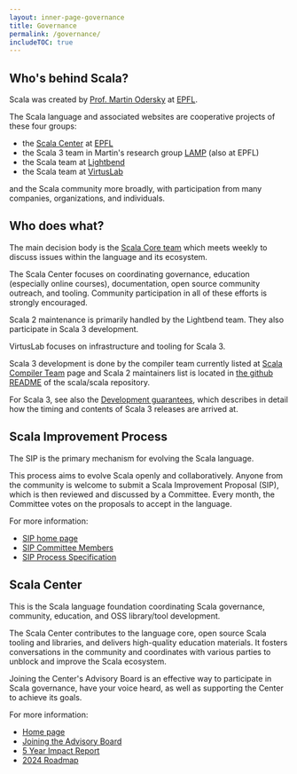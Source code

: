 ```yaml
---
layout: inner-page-governance
title: Governance
permalink: /governance/
includeTOC: true
---
```


## Who's behind Scala?

Scala was created by [Prof. Martin Odersky](https://lampwww.epfl.ch/~odersky/)
at [EPFL](https://epfl.ch).

The Scala language and associated websites are cooperative projects of these
four groups:

* the [Scala Center](https://scala.epfl.ch) at [EPFL](https://epfl.ch)
* the Scala 3 team in Martin's research group [LAMP](https://lamp.epfl.ch) (also at EPFL)
* the Scala team at [Lightbend](https://www.lightbend.com)
* the Scala team at [VirtusLab](https://virtuslab.com)

and the Scala community more broadly, with participation from many
companies, organizations, and individuals.

## Who does what?

The main decision body is the [Scala Core team](/scala-core/) which meets weekly
to discuss issues within the language and its ecosystem.

The Scala Center focuses on coordinating governance, education (especially
online courses), documentation, open source community outreach, and tooling.
Community participation in all of these efforts is strongly encouraged.

Scala 2 maintenance is primarily handled by the Lightbend team. They also
participate in Scala 3 development.

VirtusLab focuses on infrastructure and tooling for Scala 3.

Scala 3 development is done by the compiler team currently listed at
[Scala Compiler Team](/maintainers/) page and Scala 2 maintainers list is
located in [the github README](https://github.com/scala/scala#get-in-touch) of
the scala/scala repository.

For Scala 3, see also the [Development guarantees](/development), which describes
in detail how the timing and contents of Scala 3 releases are arrived at.

## Scala Improvement Process

The SIP is the primary mechanism for evolving the Scala language.

This process aims to evolve Scala openly and collaboratively. Anyone from the community is welcome to submit a Scala Improvement Proposal (SIP), which is then reviewed and discussed by a Committee. Every month, the Committee votes on the proposals to accept in the language.

For more information:

* [SIP home page](https://docs.scala-lang.org/sips/index.html)
* [SIP Committee Members](https://docs.scala-lang.org/sips/process-specification.html#the-sip-committee)
* [SIP Process Specification](https://docs.scala-lang.org/sips/process-specification.html)

## Scala Center

This is the Scala language foundation coordinating Scala governance, community, education, and OSS library/tool development.

The Scala Center contributes to the language core, open source Scala tooling and libraries, and
delivers high-quality education materials. It fosters conversations in the community and coordinates with various parties to unblock and improve the Scala ecosystem.

Joining the Center's Advisory Board is an effective way to participate in Scala governance, have your voice heard, as well as supporting the Center to achieve its goals.

For more information:

* [Home page](https://scala.epfl.ch/)
* [Joining the Advisory Board](https://scala.epfl.ch/corporate-membership.html)
* [5 Year Impact Report](https://scala.epfl.ch/records/first-five-years/)
* [2024 Roadmap](https://www.scala-lang.org/blog/2024/02/06/scala-center-2024-roadmap.html)
